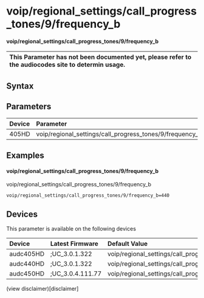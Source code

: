 ﻿---
description: voip/regional_settings/call_progress_tones/9/frequency_b
search: false
---

# voip/regional_settings/call_progress_tones/9/frequency_b

#### voip/regional_settings/call_progress_tones/9/frequency_b


| This Parameter has not been documented yet, please refer to the audiocodes site to determin usage.  | 
| :--- |

## Syntax

## Parameters
|Device|Parameter|value|Description|
|:---|:---|:---|:---|
| 405HD | voip/regional_settings/call_progress_tones/9/frequency_b |  |  |

## Examples
#### voip/regional_settings/call_progress_tones/9/frequency_b

voip/regional_settings/call_progress_tones/9/frequency_b

```
voip/regional_settings/call_progress_tones/9/frequency_b=440
```

## Devices
This parameter is available on the following devices

| Device | Latest Firmware | Default Value |
|:---|:---|:---|
| audc405HD | ;UC_3.0.1.322 | voip/regional_settings/call_progress_tones/9/frequency_b=440 
| audc440HD | ;UC_3.0.1.322 | voip/regional_settings/call_progress_tones/9/frequency_b=440 
| audc450HD | ;UC_3.0.4.111.77 | voip/regional_settings/call_progress_tones/9/frequency_b=440 

(view disclaimer)[disclaimer]
